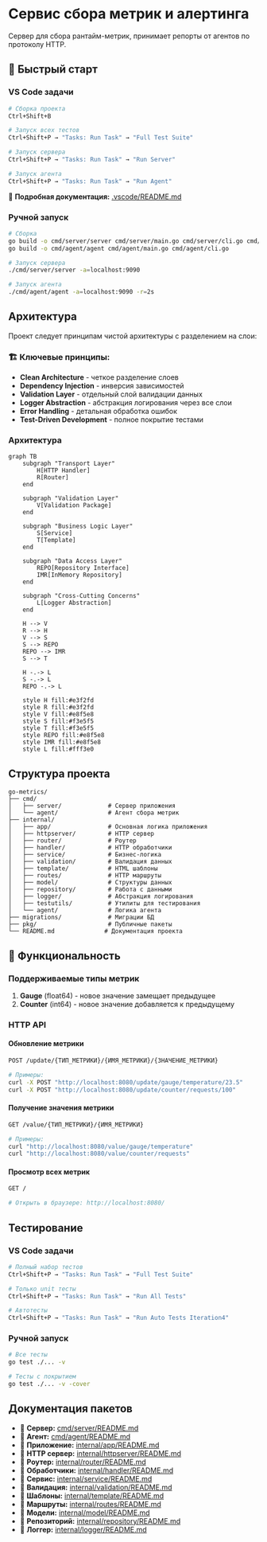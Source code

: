 # Сервис сбора метрик и алертинга

Сервер для сбора рантайм-метрик, принимает репорты от агентов по протоколу HTTP.

## 🚀 Быстрый старт

### VS Code задачи

```bash
# Сборка проекта
Ctrl+Shift+B

# Запуск всех тестов
Ctrl+Shift+P → "Tasks: Run Task" → "Full Test Suite"

# Запуск сервера
Ctrl+Shift+P → "Tasks: Run Task" → "Run Server"

# Запуск агента
Ctrl+Shift+P → "Tasks: Run Task" → "Run Agent"
```

📖 **Подробная документация:** [.vscode/README.md](.vscode/README.md)

### Ручной запуск

```bash
# Сборка
go build -o cmd/server/server cmd/server/main.go cmd/server/cli.go cmd/server/cliutils.go
go build -o cmd/agent/agent cmd/agent/main.go cmd/agent/cli.go

# Запуск сервера
./cmd/server/server -a=localhost:9090

# Запуск агента
./cmd/agent/agent -a=localhost:9090 -r=2s
```

## Архитектура

Проект следует принципам чистой архитектуры с разделением на слои:

### 🏗️ **Ключевые принципы:**
- **Clean Architecture** - четкое разделение слоев
- **Dependency Injection** - инверсия зависимостей
- **Validation Layer** - отдельный слой валидации данных
- **Logger Abstraction** - абстракция логирования через все слои
- **Error Handling** - детальная обработка ошибок
- **Test-Driven Development** - полное покрытие тестами

### Архитектура

```mermaid
graph TB
    subgraph "Transport Layer"
        H[HTTP Handler]
        R[Router]
    end
    
    subgraph "Validation Layer"
        V[Validation Package]
    end
    
    subgraph "Business Logic Layer"
        S[Service]
        T[Template]
    end
    
    subgraph "Data Access Layer"
        REPO[Repository Interface]
        IMR[InMemory Repository]
    end
    
    subgraph "Cross-Cutting Concerns"
        L[Logger Abstraction]
    end
    
    H --> V
    R --> H
    V --> S
    S --> REPO
    REPO --> IMR
    S --> T
    
    H -.-> L
    S -.-> L
    REPO -.-> L
    
    style H fill:#e3f2fd
    style R fill:#e3f2fd
    style V fill:#e8f5e8
    style S fill:#f3e5f5
    style T fill:#f3e5f5
    style REPO fill:#e8f5e8
    style IMR fill:#e8f5e8
    style L fill:#fff3e0
```

## Структура проекта

```
go-metrics/
├── cmd/
│   ├── server/             # Сервер приложения
│   └── agent/              # Агент сбора метрик
├── internal/
│   ├── app/                # Основная логика приложения
│   ├── httpserver/         # HTTP сервер
│   ├── router/             # Роутер
│   ├── handler/            # HTTP обработчики
│   ├── service/            # Бизнес-логика
│   ├── validation/         # Валидация данных
│   ├── template/           # HTML шаблоны
│   ├── routes/             # HTTP маршруты
│   ├── model/              # Структуры данных
│   ├── repository/         # Работа с данными
│   ├── logger/             # Абстракция логирования
│   ├── testutils/          # Утилиты для тестирования
│   └── agent/              # Логика агента
├── migrations/             # Миграции БД
├── pkg/                    # Публичные пакеты
└── README.md              # Документация проекта
```

## 🚀 Функциональность

### Поддерживаемые типы метрик

1. **Gauge** (float64) - новое значение замещает предыдущее
2. **Counter** (int64) - новое значение добавляется к предыдущему

### HTTP API

#### Обновление метрики
```bash
POST /update/{ТИП_МЕТРИКИ}/{ИМЯ_МЕТРИКИ}/{ЗНАЧЕНИЕ_МЕТРИКИ}

# Примеры:
curl -X POST "http://localhost:8080/update/gauge/temperature/23.5"
curl -X POST "http://localhost:8080/update/counter/requests/100"
```

#### Получение значения метрики
```bash
GET /value/{ТИП_МЕТРИКИ}/{ИМЯ_МЕТРИКИ}

# Примеры:
curl "http://localhost:8080/value/gauge/temperature"
curl "http://localhost:8080/value/counter/requests"
```

#### Просмотр всех метрик
```bash
GET /

# Открыть в браузере: http://localhost:8080/
```

## Тестирование

### VS Code задачи
```bash
# Полный набор тестов
Ctrl+Shift+P → "Tasks: Run Task" → "Full Test Suite"

# Только unit тесты
Ctrl+Shift+P → "Tasks: Run Task" → "Run All Tests"

# Автотесты
Ctrl+Shift+P → "Tasks: Run Task" → "Run Auto Tests Iteration4"
```

### Ручной запуск
```bash
# Все тесты
go test ./... -v

# Тесты с покрытием
go test ./... -v -cover
```

## Документация пакетов

- 📖 **Сервер:** [cmd/server/README.md](cmd/server/README.md)
- 📖 **Агент:** [cmd/agent/README.md](cmd/agent/README.md)
- 📖 **Приложение:** [internal/app/README.md](internal/app/README.md)
- 📖 **HTTP сервер:** [internal/httpserver/README.md](internal/httpserver/README.md)
- 📖 **Роутер:** [internal/router/README.md](internal/router/README.md)
- 📖 **Обработчики:** [internal/handler/README.md](internal/handler/README.md)
- 📖 **Сервис:** [internal/service/README.md](internal/service/README.md)
- 📖 **Валидация:** [internal/validation/README.md](internal/validation/README.md)
- 📖 **Шаблоны:** [internal/template/README.md](internal/template/README.md)
- 📖 **Маршруты:** [internal/routes/README.md](internal/routes/README.md)
- 📖 **Модели:** [internal/model/README.md](internal/model/README.md)
- 📖 **Репозиторий:** [internal/repository/README.md](internal/repository/README.md)
- 📖 **Логгер:** [internal/logger/README.md](internal/logger/README.md)
